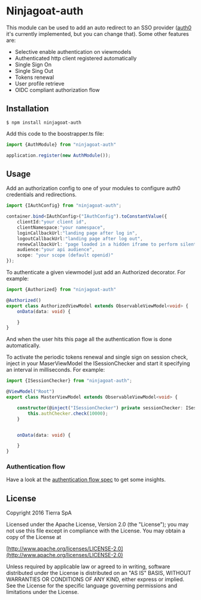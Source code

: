 # Ninjagoat-auth

This module can be used to add an auto redirect to an SSO provider ([auth0](https://auth0.com) it's currently implemented, but you can change that).
Some other features are:

* Selective enable authentication on viewmodels
* Authenticated http client registered automatically
* Single Sign On
* Single Sing Out
* Tokens renewal
* User profile retrieve
* OIDC compliant authorization flow

## Installation

`
$ npm install ninjagoat-auth
`

Add this code to the boostrapper.ts file:

```typescript
import {AuthModule} from "ninjagoat-auth"

application.register(new AuthModule());
```

## Usage

Add an authorization config to one of your modules to configure auth0 credentials and redirections.

```typescript
import {IAuthConfig} from "ninjagoat-auth";

container.bind<IAuthConfig>("IAuthConfig").toConstantValue({
    clientId:"your client id",
    clientNamespace:"your namespace",
    loginCallbackUrl:"landing page after log in",
    logoutCallbackUrl:"landing page after log out",
    renewCallbackUrl: "page loaded in a hidden iframe to perform silent authentication",
    audience:"your api audience",
    scope: "your scope (default openid)"
});
```

To authenticate a given viewmodel just add an Authorized decorator. For example:

```typescript
import {Authorized} from "ninjagoat-auth"

@Authorized()
export class AuthorizedViewModel extends ObservableViewModel<void> {
    onData(data: void) {

    }
}
```
And when the user hits this page all the authentication flow is done automatically.


To activate the periodic tokens renewal and single sign on session check, inject in your MaserViewModel the ISessionChecker and start it specifying an interval in milliseconds. For example:

```typescript
import {ISessionChecker} from "ninjagoat-auth";

@ViewModel("Root")
export class MasterViewModel extends ObservableViewModel<void> {

    constructor(@inject("ISessionChecker") private sessionChecker: ISessionChecker) {
        this.authChecker.check(10000);
    }


    onData(data: void) {

    }
}
```

### Authentication flow

Have a look at the [authentication flow spec](https://github.com/tierratelematics/ninjagoat-auth/blob/master/test/AuthRouteStrategySpec.ts) to get some insights.

## License

Copyright 2016 Tierra SpA

Licensed under the Apache License, Version 2.0 (the "License");
you may not use this file except in compliance with the License.
You may obtain a copy of the License at

[http://www.apache.org/licenses/LICENSE-2.0](http://www.apache.org/licenses/LICENSE-2.0)

Unless required by applicable law or agreed to in writing, software
distributed under the License is distributed on an "AS IS" BASIS,
WITHOUT WARRANTIES OR CONDITIONS OF ANY KIND, either express or implied.
See the License for the specific language governing permissions and
limitations under the License.
